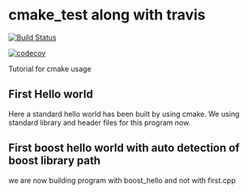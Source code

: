 # cmake_test along with travis
[![Build Status](https://travis-ci.org/prasadghole/cmake_test.svg?branch=master)](https://travis-ci.org/prasadghole/cmake_test)

[![codecov](https://codecov.io/gh/prasadghole/cmake_test/branch/master/graph/badge.svg)](https://codecov.io/gh/prasadghole/cmake_test)


Tutorial for cmake usage
## First Hello world 
Here a standard hello world has been built by using cmake. We using standard library and header files for this program now.

## First boost hello world with auto detection of boost library path
we are now building program with boost_hello and not with first.cpp


